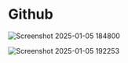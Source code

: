 # Github

![Screenshot 2025-01-05 184800](https://github.com/user-attachments/assets/8c62feaa-fb29-4874-8bcb-e6e15de70b94)

![Screenshot 2025-01-05 192253](https://github.com/user-attachments/assets/32aa048b-b649-4b30-88dc-78a31e6b66c0)
